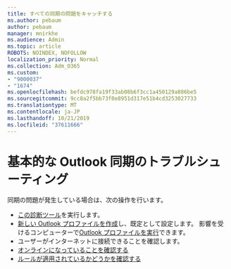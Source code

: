```yaml
---
title: すべての同期の問題をキャッチする
ms.author: pebaum
author: pebaum
manager: mnirkhe
ms.audience: Admin
ms.topic: article
ROBOTS: NOINDEX, NOFOLLOW
localization_priority: Normal
ms.collection: Adm_O365
ms.custom:
- "9000037"
- "1674"
ms.openlocfilehash: befdc978fa19f33ab08b6f3cc1a450129a886be5
ms.sourcegitcommit: 9cc8a2f5bb73f0e8951d317e51b4cd3253027733
ms.translationtype: MT
ms.contentlocale: ja-JP
ms.lasthandoff: 10/21/2019
ms.locfileid: "37611666"
---
```

# <a name="basic-outlook-sync-troubleshooting"></a>基本的な Outlook 同期のトラブルシューティング

同期の問題が発生している場合は、次の操作を行います。

- [この診断ツール](https://aka.ms/sara-outlooksendreceive)を実行します。
- [新しい Outlook プロファイルを作成](https://support.office.com/article/f544c1ba-3352-4b3b-be0b-8d42a540459d)し、既定として設定します。 影響を受けるコンピューターで[Outlook プロファイルを実行](https://aka.ms/SaRA-OutlookSetupProfile)できます。
- ユーザーがインターネットに接続できることを確認します。 
- [オンラインになっていることを確認する](https://support.office.com/article/2460e4a8-16c7-47fc-b204-b1549275aac9)
- [ルールが適用されているかどうかを確認する](https://support.office.com/article/C24F5DEA-9465-4DF4-AD17-A50704D66C59)